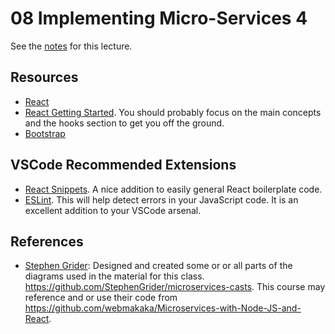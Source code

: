# 08 Implementing Micro-Services 4

See the [notes](code/snapbook/04-query-service.md) for this lecture.

## Resources

- [React](https://reactjs.org)
- [React Getting
  Started](https://reactjs.org/docs/getting-started.html). You should
  probably focus on the main concepts and the hooks section to get you
  off the ground.
- [Bootstrap](https://getbootstrap.com)

## VSCode Recommended Extensions

- [React Snippets](https://marketplace.visualstudio.com/items?itemName=burkeholland.simple-react-snippets). A nice addition to easily general React boilerplate code.
- [ESLint](https://marketplace.visualstudio.com/items?itemName=dbaeumer.vscode-eslint). This will help detect errors in your JavaScript code. It is an excellent addition to your VSCode arsenal.

## References

- [Stephen Grider](https://www.linkedin.com/in/stephengrider/):
  Designed and created some or or all parts of the diagrams used in
  the material for this
  class. https://github.com/StephenGrider/microservices-casts. This
  course may reference and or use their code from
  https://github.com/webmakaka/Microservices-with-Node-JS-and-React.
